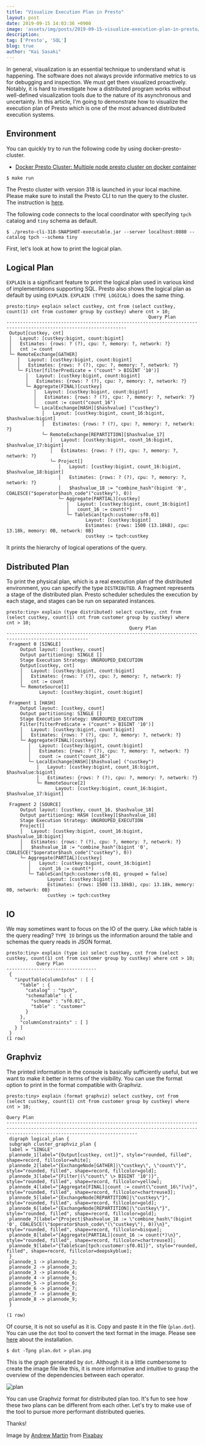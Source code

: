 ```yaml
---
title: "Visualize Execution Plan in Presto"
layout: post
date: 2019-09-15 14:03:36 +0900
image: 'assets/img/posts/2019-09-15-visualize-execution-plan-in-presto/catch.jpg'
description:
tag: ['Presto', 'SQL']
blog: true
author: "Kai Sasaki"
---
```


In general, visualization is an essential technique to understand what is happening. The software does not always provide informative metrics to us for debugging and inspection. We must get them visualized proactively. Notably, it is hard to investigate how a distributed program works without well-defined visualization tools due to the nature of its asynchronous and uncertainty. In this article, I'm going to demonstrate how to visualize the execution plan of Presto which is one of the most advanced distributed execution systems.

## Environment

You can quickly try to run the following code by using docker-presto-cluster.

* [Docker Presto Cluster: Multiple node presto cluster on docker container](https://github.com/Lewuathe/docker-presto-cluster)

```
$ make run
```

The Presto cluster with version 318 is launched in your local machine. Please make sure to install the Presto CLI to run the query to the cluster. The instruction is [here](https://prestosql.io/docs/current/installation/cli.html).

The following code connects to the local coordinator with specifying `tpch` catalog and `tiny` schema as default.

```
$ ./presto-cli-318-SNAPSHOT-executable.jar --server localhost:8080 --catalog tpch --schema tiny
```

First, let's look at how to print the logical plan.

## Logical Plan

`EXPLAIN` is a significant feature to print the logical plan used in various kind of implementations supporting SQL. Presto also shows the logical plan as default by using `EXPLAIN`. `EXPLAIN (TYPE LOGICAL)` does the same thing.

```
presto:tiny> explain select custkey, cnt from (select custkey, count(1) cnt from customer group by custkey) where cnt > 10;
                                                    Query Plan
------------------------------------------------------------------------------------------------------------------
 Output[custkey, cnt]
 │   Layout: [custkey:bigint, count:bigint]
 │   Estimates: {rows: ? (?), cpu: ?, memory: ?, network: ?}
 │   cnt := count
 └─ RemoteExchange[GATHER]
    │   Layout: [custkey:bigint, count:bigint]
    │   Estimates: {rows: ? (?), cpu: ?, memory: ?, network: ?}
    └─ Filter[filterPredicate = ("count" > BIGINT '10')]
       │   Layout: [custkey:bigint, count:bigint]
       │   Estimates: {rows: ? (?), cpu: ?, memory: ?, network: ?}
       └─ Aggregate(FINAL)[custkey]
          │   Layout: [custkey:bigint, count:bigint]
          │   Estimates: {rows: ? (?), cpu: ?, memory: ?, network: ?}
          │   count := count("count_16")
          └─ LocalExchange[HASH][$hashvalue] ("custkey")
             │   Layout: [custkey:bigint, count_16:bigint, $hashvalue:bigint]
             │   Estimates: {rows: ? (?), cpu: ?, memory: ?, network: ?}
             └─ RemoteExchange[REPARTITION][$hashvalue_17]
                │   Layout: [custkey:bigint, count_16:bigint, $hashvalue_17:bigint]
                │   Estimates: {rows: ? (?), cpu: ?, memory: ?, network: ?}
                └─ Project[]
                   │   Layout: [custkey:bigint, count_16:bigint, $hashvalue_18:bigint]
                   │   Estimates: {rows: ? (?), cpu: ?, memory: ?, network: ?}
                   │   $hashvalue_18 := "combine_hash"(bigint '0', COALESCE("$operator$hash_code"("custkey"), 0))
                   └─ Aggregate(PARTIAL)[custkey]
                      │   Layout: [custkey:bigint, count_16:bigint]
                      │   count_16 := count(*)
                      └─ TableScan[tpch:customer:sf0.01]
                             Layout: [custkey:bigint]
                             Estimates: {rows: 1500 (13.18kB), cpu: 13.18k, memory: 0B, network: 0B}
                             custkey := tpch:custkey
```

It prints the hierarchy of logical operations of the query.

## Distributed Plan

To print the physical plan, which is a real execution plan of the distributed environment, you can specify the type `DISTRIBUTED`. A fragment represents a stage of the distributed plan. Presto scheduler schedules the execution by each stage, and stages can be run on separated instances.

```
presto:tiny> explain (type distributed) select custkey, cnt from (select custkey, count(1) cnt from customer group by custkey) where cnt > 10;
                                             Query Plan
----------------------------------------------------------------------------------------------------
 Fragment 0 [SINGLE]
     Output layout: [custkey, count]
     Output partitioning: SINGLE []
     Stage Execution Strategy: UNGROUPED_EXECUTION
     Output[custkey, cnt]
     │   Layout: [custkey:bigint, count:bigint]
     │   Estimates: {rows: ? (?), cpu: ?, memory: ?, network: ?}
     │   cnt := count
     └─ RemoteSource[1]
            Layout: [custkey:bigint, count:bigint]

 Fragment 1 [HASH]
     Output layout: [custkey, count]
     Output partitioning: SINGLE []
     Stage Execution Strategy: UNGROUPED_EXECUTION
     Filter[filterPredicate = ("count" > BIGINT '10')]
     │   Layout: [custkey:bigint, count:bigint]
     │   Estimates: {rows: ? (?), cpu: ?, memory: ?, network: ?}
     └─ Aggregate(FINAL)[custkey]
        │   Layout: [custkey:bigint, count:bigint]
        │   Estimates: {rows: ? (?), cpu: ?, memory: ?, network: ?}
        │   count := count("count_16")
        └─ LocalExchange[HASH][$hashvalue] ("custkey")
           │   Layout: [custkey:bigint, count_16:bigint, $hashvalue:bigint]
           │   Estimates: {rows: ? (?), cpu: ?, memory: ?, network: ?}
           └─ RemoteSource[2]
                  Layout: [custkey:bigint, count_16:bigint, $hashvalue_17:bigint]

 Fragment 2 [SOURCE]
     Output layout: [custkey, count_16, $hashvalue_18]
     Output partitioning: HASH [custkey][$hashvalue_18]
     Stage Execution Strategy: UNGROUPED_EXECUTION
     Project[]
     │   Layout: [custkey:bigint, count_16:bigint, $hashvalue_18:bigint]
     │   Estimates: {rows: ? (?), cpu: ?, memory: ?, network: ?}
     │   $hashvalue_18 := "combine_hash"(bigint '0', COALESCE("$operator$hash_code"("custkey"), 0))
     └─ Aggregate(PARTIAL)[custkey]
        │   Layout: [custkey:bigint, count_16:bigint]
        │   count_16 := count(*)
        └─ TableScan[tpch:customer:sf0.01, grouped = false]
               Layout: [custkey:bigint]
               Estimates: {rows: 1500 (13.18kB), cpu: 13.18k, memory: 0B, network: 0B}
               custkey := tpch:custkey
```

## IO

We may sometimes want to focus on the IO of the query. Like which table is the query reading? `TYPE IO` brings us the information around the table and schemas the query reads in JSON format.

```
presto:tiny> explain (type io) select custkey, cnt from (select custkey, count(1) cnt from customer group by custkey) where cnt > 10;
           Query Plan
---------------------------------
 {
   "inputTableColumnInfos" : [ {
     "table" : {
       "catalog" : "tpch",
       "schemaTable" : {
         "schema" : "sf0.01",
         "table" : "customer"
       }
     },
     "columnConstraints" : [ ]
   } ]
 }
(1 row)
```

## Graphviz

The printed information in the console is basically sufficiently useful, but we want to make it better in terms of the visibility. You can use the format option to print in the format compatible with Graphviz.

```
presto:tiny> explain (format graphviz) select custkey, cnt from (select custkey, count(1) cnt from customer group by custkey) where cnt > 10;
                                                                                         Query Plan
--------------------------------------------------------------------------------------------------------------------------------------------------------------------------------------------
 digraph logical_plan {
 subgraph cluster_graphviz_plan {
 label = "SINGLE"
 plannode_1[label="{Output[custkey, cnt]}", style="rounded, filled", shape=record, fillcolor=white];
 plannode_2[label="{ExchangeNode[GATHER]|\"custkey\", \"count\"}", style="rounded, filled", shape=record, fillcolor=gold];
 plannode_3[label="{Filter|(\"count\" \> BIGINT '10')}", style="rounded, filled", shape=record, fillcolor=yellow];
 plannode_4[label="{Aggregate[FINAL]|count := count(\"count_16\")\n}", style="rounded, filled", shape=record, fillcolor=chartreuse3];
 plannode_5[label="{ExchangeNode[REPARTITION]|\"custkey\"}", style="rounded, filled", shape=record, fillcolor=gold];
 plannode_6[label="{ExchangeNode[REPARTITION]|\"custkey\"}", style="rounded, filled", shape=record, fillcolor=gold];
 plannode_7[label="{Project|$hashvalue_18 := \"combine_hash\"(bigint '0', COALESCE(\"$operator$hash_code\"(\"custkey\"), 0))\n}", style="rounded, filled", shape=record, fillcolor=bisque];
 plannode_8[label="{Aggregate[PARTIAL]|count_16 := count(*)\n}", style="rounded, filled", shape=record, fillcolor=chartreuse3];
 plannode_9[label="{TableScan[tpch:customer:sf0.01]}", style="rounded, filled", shape=record, fillcolor=deepskyblue];
 }
 plannode_1 -> plannode_2;
 plannode_2 -> plannode_3;
 plannode_3 -> plannode_4;
 plannode_4 -> plannode_5;
 plannode_5 -> plannode_6;
 plannode_6 -> plannode_7;
 plannode_7 -> plannode_8;
 plannode_8 -> plannode_9;
 }

(1 row)
```

Of course, it is not so useful as it is. Copy and paste it in the file (`plan.dot`). You can use the `dot` tool to convert the text format in the image. Please see [here](https://www.graphviz.org) about the installation.

```
$ dot -Tpng plan.dot > plan.png
```

This is the graph generated by `dot`. Although it is a little cumbersome to create the image file like this, it is more informative and intuitive to grasp the overview of the dependencies between each operator.

![plan](/assets/img/posts/2019-09-15-visualize-execution-plan-in-presto/plan.png)

You can use Graphviz format for distributed plan too. It's fun to see how these two plans can be different from each other. Let's try to make use of the tool to pursue more performant distributed queries.

Thanks!

Image by <a href="https://pixabay.com/users/aitoff-388338/?utm_source=link-attribution&amp;utm_medium=referral&amp;utm_campaign=image&amp;utm_content=1822040">Andrew Martin</a> from <a href="https://pixabay.com/?utm_source=link-attribution&amp;utm_medium=referral&amp;utm_campaign=image&amp;utm_content=1822040">Pixabay</a>